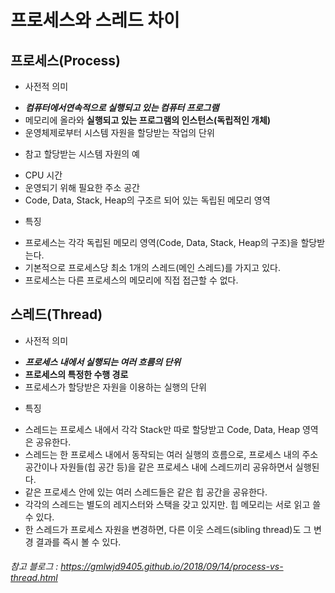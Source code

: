 # 프로세스와 스레드 차이

## 프로세스(Process)


* 사전적 의미

- ***컴퓨터에서연속적으로 실행되고 있는 컴퓨터 프로그램***
- 메모리에 올라와  **실행되고 있는 프로그램의 인스턴스(독립적인 개체)**
- 운영체제로부터 시스템 자원을 할당받는 작업의 단위


* 참고 할당받는 시스템 자원의 예

- CPU 시간
- 운영되기 위해 필요한 주소 공간
- Code, Data, Stack, Heap의 구조르 되어 있는 독립된 메모리 영역


* 특징

- 프로세스는 각각 독립된 메모리 영역(Code, Data, Stack, Heap의 구조)을 할당받는다.
- 기본적으로 프로세스당 최소 1개의 스레드(메인 스레드)를 가지고 있다.
- 프로세스는 다른 프로세스의 메모리에 직접 접근할 수 없다.


## 스레드(Thread)

* 사전적 의미

- ***프로세스 내에서 실행되는 여러 흐름의 단위***
- **프로세스의 특정한 수행 경로**
- 프로세스가 할당받은 자원을 이용하는 실행의 단위


* 특징

- 스레드는 프로세스 내에서 각각 Stack만 따로 할당받고 Code, Data, Heap 영역은 공유한다.
- 스레드는 한 프로세스 내에서 동작되는 여러 실행의 흐름으로, 프로세스 내의 주소 공간이나 자원들(힙 공간 등)을 같은 프로세스 내에 스레드끼리 공유하면서 실행된다.
- 같은 프로세스 안에 있는 여러 스레드들은 같은 힙 공간을 공유한다.
- 각각의 스레드는 별도의 레지스터와 스택을 갖고 있지만. 힙 메모리는 서로 읽고 쓸 수 있다.
- 한 스레드가 프로세스 자원을 변경하면, 다른 이웃 스레드(sibling thread)도 그 변경 결과를 즉시 볼 수 있다.











###### 참고 블로그 : https://gmlwjd9405.github.io/2018/09/14/process-vs-thread.html